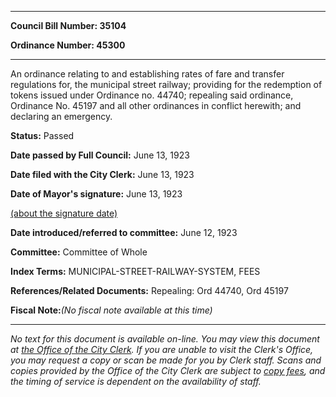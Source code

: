 

********

**Council Bill Number: 35104**
   
**Ordinance Number: 45300**
********

 An ordinance relating to and establishing rates of fare and transfer regulations for, the municipal street railway; providing for the redemption of tokens issued under Ordinance no. 44740; repealing said ordinance, Ordinance No. 45197 and all other ordinances in conflict herewith; and declaring an emergency.

**Status:** Passed
   
**Date passed by Full Council:** June 13, 1923
   
**Date filed with the City Clerk:** June 13, 1923
   
**Date of Mayor's signature:** June 13, 1923
   
[(about the signature date)](/~public/approvaldate.htm)
   
   
   
**Date introduced/referred to committee:** June 12, 1923
   
**Committee:** Committee of Whole
   
   
**Index Terms:** MUNICIPAL-STREET-RAILWAY-SYSTEM, FEES

**References/Related Documents:** Repealing: Ord 44740, Ord 45197

**Fiscal Note:**_(No fiscal note available at this time)_
********

_No text for this document is available on-line. You may view this document at [the Office of the City Clerk](http://www.seattle.gov/leg/clerk/contactUs.htm). If you are unable to visit the Clerk's Office, you may request a copy or scan be made for you by Clerk staff. Scans and copies provided by the Office of the City Clerk are subject to [copy fees](http://clerk.seattle.gov/~public/clerkfees.htm), and the timing of service is dependent on the availability of staff._

